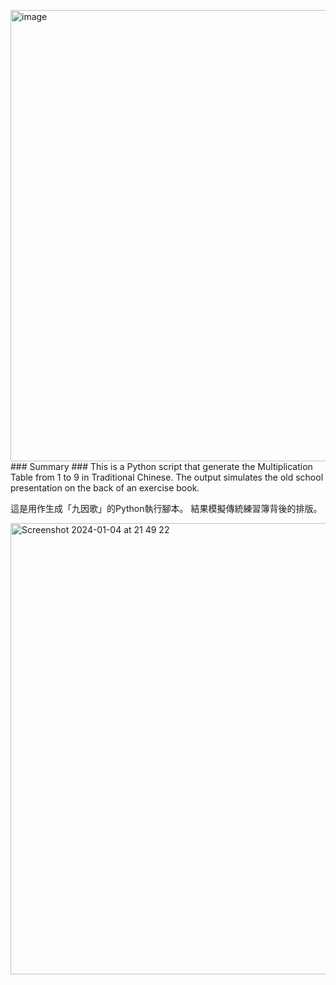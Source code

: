 <img width="722" alt="image" src="https://github.com/samwonghk/MultiplicationTable/assets/4035368/aa39551f-23c0-4db0-9cec-694c57687684">### Summary ###
This is a Python script that generate the Multiplication Table from 1 to 9 in Traditional Chinese.
The output simulates the old school presentation on the back of an exercise book.

這是用作生成「九因歌」的Python執行腳本。
結果模擬傳統練習簿背後的排版。

<img width="722" alt="Screenshot 2024-01-04 at 21 49 22" src="https://github.com/samwonghk/MultiplicationTable/assets/4035368/a9573de9-34d3-4e08-98b4-689f17385c0b">

